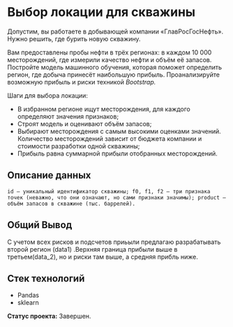 # Выбор локации для скважины

Допустим, вы работаете в добывающей компании «ГлавРосГосНефть». Нужно решить, где бурить новую скважину.

Вам предоставлены пробы нефти в трёх регионах: в каждом 10 000 месторождений, где измерили качество нефти и объём её запасов. Постройте модель машинного обучения, которая поможет определить регион, где добыча принесёт наибольшую прибыль. Проанализируйте возможную прибыль и риски техникой *Bootstrap.*

Шаги для выбора локации:

- В избранном регионе ищут месторождения, для каждого определяют значения признаков;
- Строят модель и оценивают объём запасов;
- Выбирают месторождения с самым высокими оценками значений. Количество месторождений зависит от бюджета компании и стоимости разработки одной скважины;
- Прибыль равна суммарной прибыли отобранных месторождений.

## Описание данных

`id — уникальный идентификатор скважины;
f0, f1, f2 — три признака точек (неважно, что они означают, но сами признаки значимы);
product — объём запасов в скважине (тыс. баррелей).`

## Общий Вывод

С учетом всех рисков и подсчетов приьыли предлагаю разрабатывать второй регион (data1) .Верхняя граница прибыли выше в третьем(data_2), но и риски там выше, а средняя прибль ниже.

## Стек технологий

- Pandas
- sklearn

**Статус проекта:**  Завершен.
